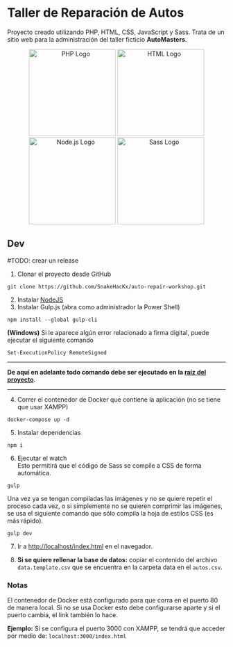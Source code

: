 # Taller de Reparación de Autos

Proyecto creado utilizando PHP, HTML, CSS, JavaScript y Sass. Trata de un sitio web para la administración del taller ficticio **AutoMasters**.

<p align="center">
  <a target="blank"><img src="https://upload.wikimedia.org/wikipedia/commons/2/27/PHP-logo.svg" width="200" alt="PHP Logo" /></a>
  <a target="blank"><img src="https://www.formacarm.es/portal/formacarm2.0/assets/images/cursos/166.png" width="200" alt="HTML Logo" /></a>
  <a target="blank"><img src="https://plugins.jetbrains.com/files/6098/425846/icon/pluginIcon.svg" width="200" alt="Node.js Logo" /></a>
  <a target="blank"><img src="https://upload.wikimedia.org/wikipedia/commons/9/96/Sass_Logo_Color.svg" width="200" alt="Sass Logo" /></a>
</p>

## Dev

#TODO: crear un release

1. Clonar el proyecto desde GitHub

```
git clone https://github.com/SnakeHacKx/auto-repair-workshop.git
```

2. Instalar [NodeJS](https://nodejs.org/en)
3. Instalar Gulp.js (abra como administrador la Power Shell)

```
npm install --global gulp-cli
```
**(Windows)** Si le aparece algún error relacionado a firma digital, puede ejecutar el siguiente comando
```
Set-ExecutionPolicy RemoteSigned
```

---

**De aquí en adelante todo comando debe ser ejecutado en la <u>raíz del proyecto</u>.**

---

4. Correr el contenedor de Docker que contiene la aplicación (no se tiene que usar XAMPP)

```
docker-compose up -d
```

5. Instalar dependencias

```
npm i
```

6. Ejecutar el watch  
   Esto permitirá que el código de Sass se compile a CSS de forma automática.

```
gulp
```

Una vez ya se tengan compiladas las imágenes y no se quiere repetir el proceso cada vez, o si simplemente no se quieren comprimir las imágenes, se usa el siguiente comando que sólo compila la hoja de estilos CSS (es más rápido).

```
gulp dev
```

7. Ir a [http://localhost/index.html](http://localhost/index.html) en el navegador.

8. **Si se quiere rellenar la base de datos:** copiar el contenido del archivo `data.template.csv` que se encuentra en la carpeta data en el `autos.csv`.

### Notas

El contenedor de Docker está configurado para que corra en el puerto 80 de manera local.
Si no se usa Docker esto debe configurarse aparte y si el puerto cambia, el link también lo hace.

**Ejemplo:**
Si se configura el puerto 3000 con XAMPP, se tendrá que acceder por medio de: `localhost:3000/index.html`
